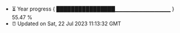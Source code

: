 - ⏳ Year progress { ████████████████▁▁▁▁▁▁▁▁▁▁▁▁▁▁ } 55.47 %
- ⏰ Updated on Sat, 22 Jul 2023 11:13:32 GMT

